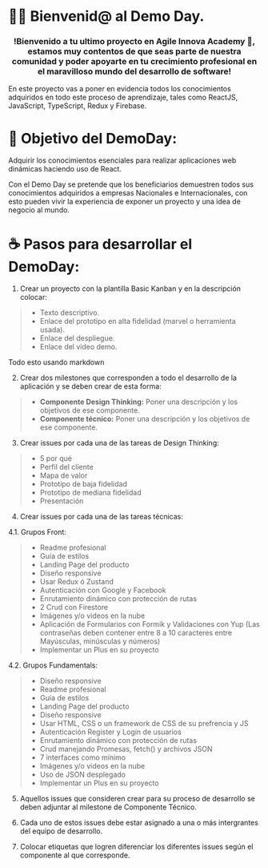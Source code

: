 # 👋🏼 Bienvenid@ al Demo Day.

<h3 align="center"><strong>!Bienvenido a tu ultimo proyecto en Agile Innova Academy 🤖, estamos muy contentos de que seas parte de nuestra comunidad y poder apoyarte en tu crecimiento profesional en el maravilloso mundo del desarrollo de software!</strong></h3>

En este proyecto vas a poner en evidencia todos los conocimientos adquiridos en todo este proceso de aprendizaje, tales como ReactJS, JavaScript, TypeScript, Redux y Firebase.

# 🎯 Objetivo del DemoDay:

Adquirir los conocimientos esenciales para realizar aplicaciones web dinámicas haciendo uso de React. 

Con el Demo Day se pretende que los beneficiarios demuestren todos sus conocimientos adquiridos a empresas Nacionales e Internacionales, con esto pueden vivir la experiencia de exponer un proyecto y una idea de negocio al mundo.

# ☕ Pasos para desarrollar el DemoDay:

1. Crear un proyecto con la plantilla Basic Kanban y en la descripción colocar:

>- Texto descriptivo.
>- Enlace del prototipo en alta fidelidad (marvel o herramienta usada).
>- Enlace del despliegue.
>- Enlace del video demo.

Todo esto usando markdown

2. Crear dos milestones que corresponden a todo el desarrollo de la aplicación y se deben crear de esta forma:

>- **Componente Design Thinking:** Poner una descripción y los objetivos de ese componente.
>- **Componente técnico:** Poner una descripción y los objetivos de ese componente.

3. Crear issues por cada una de las tareas de Design Thinking:

>- 5 por qué
>- Perfil del cliente
>- Mapa de valor
>- Prototipo de baja fidelidad
>- Prototipo de mediana fidelidad
>- Presentación

4. Crear issues por cada una de las tareas técnicas:

4.1. Grupos Front:

>- Readme profesional
>- Guía de estilos
>- Landing Page del producto
>- Diseño responsive
>- Usar Redux ó Zustand
>- Autenticación con Google y Facebook
>- Enrutamiento dinámico con protección de rutas
>- 2 Crud con Firestore
>- Imágenes y/o videos en la nube
>- Aplicación de Formularios con Formik y Validaciones con Yup (Las contraseñas deben contener entre 8 a 10 caracteres entre Mayúsculas, minúsculas y números)
>- Implementar un Plus en su proyecto

4.2. Grupos Fundamentals:

>- Diseño responsive
>- Readme profesional
>- Guía de estilos
>- Landing Page del producto
>- Diseño responsive
>- Usar HTML, CSS o un framework de CSS de su prefrencia y JS
>- Autenticación Register y Login de usuarios
>- Enrutamiento dinámico con protección de rutas
>- Crud manejando Promesas, fetch() y archivos JSON
>- 7 interfaces como mínimo
>- Imágenes y/o videos en la nube
>- Uso de JSON desplegado
>- Implementar un Plus en su proyecto

5. Aquellos issues que consideren crear para su proceso de desarrollo se deben adjuntar al milestone de Componente Técnico.

6. Cada uno de estos issues debe estar asignado a una o más intergrantes del equipo de desarrollo. 

7. Colocar etiquetas que logren diferenciar los diferentes issues según el componente al que corresponde.
